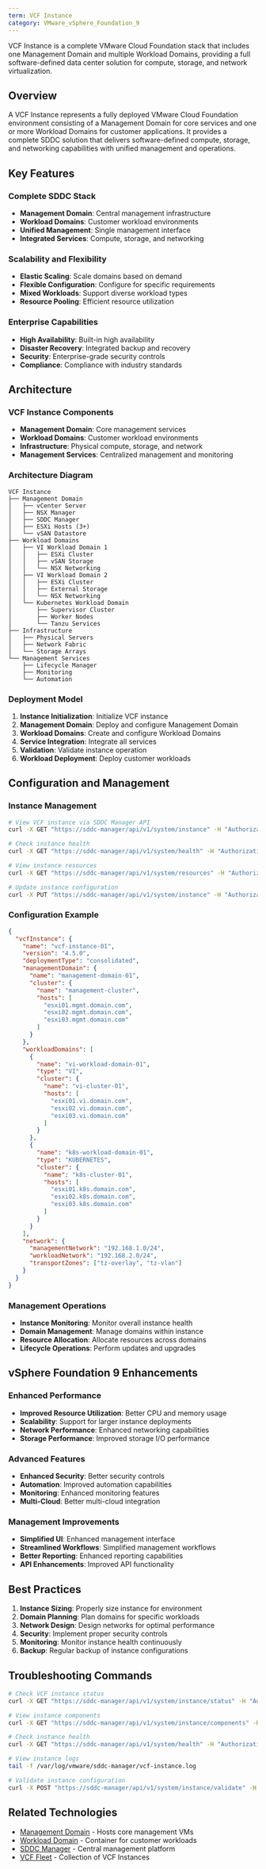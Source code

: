 ```yaml
---
term: VCF Instance
category: VMware_vSphere_Foundation_9
---
```


VCF Instance is a complete VMware Cloud Foundation stack that includes one Management Domain and multiple Workload Domains, providing a full software-defined data center solution for compute, storage, and network virtualization.

## Overview

A VCF Instance represents a fully deployed VMware Cloud Foundation environment consisting of a Management Domain for core services and one or more Workload Domains for customer applications. It provides a complete SDDC solution that delivers software-defined compute, storage, and networking capabilities with unified management and operations.

## Key Features

### Complete SDDC Stack
- **Management Domain**: Central management infrastructure
- **Workload Domains**: Customer workload environments
- **Unified Management**: Single management interface
- **Integrated Services**: Compute, storage, and networking

### Scalability and Flexibility
- **Elastic Scaling**: Scale domains based on demand
- **Flexible Configuration**: Configure for specific requirements
- **Mixed Workloads**: Support diverse workload types
- **Resource Pooling**: Efficient resource utilization

### Enterprise Capabilities
- **High Availability**: Built-in high availability
- **Disaster Recovery**: Integrated backup and recovery
- **Security**: Enterprise-grade security controls
- **Compliance**: Compliance with industry standards

## Architecture

### VCF Instance Components
- **Management Domain**: Core management services
- **Workload Domains**: Customer workload environments
- **Infrastructure**: Physical compute, storage, and network
- **Management Services**: Centralized management and monitoring

### Architecture Diagram
```
VCF Instance
├── Management Domain
│   ├── vCenter Server
│   ├── NSX Manager
│   ├── SDDC Manager
│   ├── ESXi Hosts (3+)
│   └── vSAN Datastore
├── Workload Domains
│   ├── VI Workload Domain 1
│   │   ├── ESXi Cluster
│   │   ├── vSAN Storage
│   │   └── NSX Networking
│   ├── VI Workload Domain 2
│   │   ├── ESXi Cluster
│   │   ├── External Storage
│   │   └── NSX Networking
│   └── Kubernetes Workload Domain
│       ├── Supervisor Cluster
│       ├── Worker Nodes
│       └── Tanzu Services
├── Infrastructure
│   ├── Physical Servers
│   ├── Network Fabric
│   └── Storage Arrays
└── Management Services
    ├── Lifecycle Manager
    ├── Monitoring
    └── Automation
```

### Deployment Model
1. **Instance Initialization**: Initialize VCF instance
2. **Management Domain**: Deploy and configure Management Domain
3. **Workload Domains**: Create and configure Workload Domains
4. **Service Integration**: Integrate all services
5. **Validation**: Validate instance operation
6. **Workload Deployment**: Deploy customer workloads

## Configuration and Management

### Instance Management
```bash
# View VCF instance via SDDC Manager API
curl -X GET "https://sddc-manager/api/v1/system/instance" -H "Authorization: Bearer <token>"

# Check instance health
curl -X GET "https://sddc-manager/api/v1/system/health" -H "Authorization: Bearer <token>"

# View instance resources
curl -X GET "https://sddc-manager/api/v1/system/resources" -H "Authorization: Bearer <token>"

# Update instance configuration
curl -X PUT "https://sddc-manager/api/v1/system/instance" -H "Authorization: Bearer <token>" -d @instance-config.json
```

### Configuration Example
```json
{
  "vcfInstance": {
    "name": "vcf-instance-01",
    "version": "4.5.0",
    "deploymentType": "consolidated",
    "managementDomain": {
      "name": "management-domain-01",
      "cluster": {
        "name": "management-cluster",
        "hosts": [
          "esxi01.mgmt.domain.com",
          "esxi02.mgmt.domain.com",
          "esxi03.mgmt.domain.com"
        ]
      }
    },
    "workloadDomains": [
      {
        "name": "vi-workload-domain-01",
        "type": "VI",
        "cluster": {
          "name": "vi-cluster-01",
          "hosts": [
            "esxi01.vi.domain.com",
            "esxi02.vi.domain.com",
            "esxi03.vi.domain.com"
          ]
        }
      },
      {
        "name": "k8s-workload-domain-01",
        "type": "KUBERNETES",
        "cluster": {
          "name": "k8s-cluster-01",
          "hosts": [
            "esxi01.k8s.domain.com",
            "esxi02.k8s.domain.com",
            "esxi03.k8s.domain.com"
          ]
        }
      }
    ],
    "network": {
      "managementNetwork": "192.168.1.0/24",
      "workloadNetwork": "192.168.2.0/24",
      "transportZones": ["tz-overlay", "tz-vlan"]
    }
  }
}
```

### Management Operations
- **Instance Monitoring**: Monitor overall instance health
- **Domain Management**: Manage domains within instance
- **Resource Allocation**: Allocate resources across domains
- **Lifecycle Operations**: Perform updates and upgrades

## vSphere Foundation 9 Enhancements

### Enhanced Performance
- **Improved Resource Utilization**: Better CPU and memory usage
- **Scalability**: Support for larger instance deployments
- **Network Performance**: Enhanced networking capabilities
- **Storage Performance**: Improved storage I/O performance

### Advanced Features
- **Enhanced Security**: Better security controls
- **Automation**: Improved automation capabilities
- **Monitoring**: Enhanced monitoring features
- **Multi-Cloud**: Better multi-cloud integration

### Management Improvements
- **Simplified UI**: Enhanced management interface
- **Streamlined Workflows**: Simplified management workflows
- **Better Reporting**: Enhanced reporting capabilities
- **API Enhancements**: Improved API functionality

## Best Practices

1. **Instance Sizing**: Properly size instance for environment
2. **Domain Planning**: Plan domains for specific workloads
3. **Network Design**: Design networks for optimal performance
4. **Security**: Implement proper security controls
5. **Monitoring**: Monitor instance health continuously
6. **Backup**: Regular backup of instance configurations

## Troubleshooting Commands

```bash
# Check VCF instance status
curl -X GET "https://sddc-manager/api/v1/system/instance/status" -H "Authorization: Bearer <token>"

# View instance components
curl -X GET "https://sddc-manager/api/v1/system/instance/components" -H "Authorization: Bearer <token>"

# Check instance health
curl -X GET "https://sddc-manager/api/v1/system/health" -H "Authorization: Bearer <token>"

# View instance logs
tail -f /var/log/vmware/sddc-manager/vcf-instance.log

# Validate instance configuration
curl -X POST "https://sddc-manager/api/v1/system/instance/validate" -H "Authorization: Bearer <token>"
```

## Related Technologies

- [Management Domain](/glossary/term/management-domain) - Hosts core management VMs
- [Workload Domain](/glossary/term/workload-domain) - Container for customer workloads
- [SDDC Manager](/glossary/term/sddc-manager) - Central management platform
- [VCF Fleet](/glossary/term/vcf-fleet) - Collection of VCF Instances